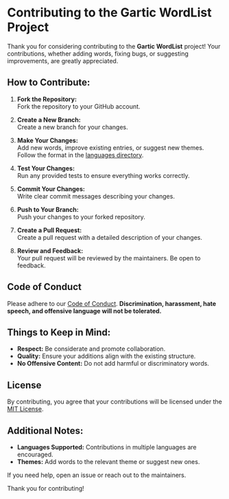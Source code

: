 # Contributing to the Gartic WordList Project

Thank you for considering contributing to the **Gartic WordList** project! Your contributions, whether adding words, fixing bugs, or suggesting improvements, are greatly appreciated.

## How to Contribute:

1. **Fork the Repository:**  
   Fork the repository to your GitHub account.

2. **Create a New Branch:**  
   Create a new branch for your changes.

3. **Make Your Changes:**  
   Add new words, improve existing entries, or suggest new themes. Follow the format in the [languages directory](https://github.com/Gartic-Developers/Gartic-WordList/tree/main/languages).

4. **Test Your Changes:**  
   Run any provided tests to ensure everything works correctly.

5. **Commit Your Changes:**  
   Write clear commit messages describing your changes.

6. **Push to Your Branch:**  
   Push your changes to your forked repository.

7. **Create a Pull Request:**  
   Create a pull request with a detailed description of your changes.

8. **Review and Feedback:**  
   Your pull request will be reviewed by the maintainers. Be open to feedback.

## Code of Conduct

Please adhere to our [Code of Conduct](https://github.com/Gartic-Developers/Gartic-WordList/blob/main/CODE_OF_CONDUCT.md). **Discrimination, harassment, hate speech, and offensive language will not be tolerated.**

## Things to Keep in Mind:

- **Respect:** Be considerate and promote collaboration.
- **Quality:** Ensure your additions align with the existing structure.
- **No Offensive Content:** Do not add harmful or discriminatory words.

## License

By contributing, you agree that your contributions will be licensed under the [MIT License](https://github.com/Gartic-Developers/Gartic-WordList/blob/main/LICENSE).

## Additional Notes:

- **Languages Supported:** Contributions in multiple languages are encouraged.
- **Themes:** Add words to the relevant theme or suggest new ones.

If you need help, open an issue or reach out to the maintainers.

Thank you for contributing!
